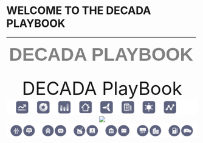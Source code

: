 
# WELCOME TO THE DECADA PLAYBOOK

|<p> <font size = "80" face="arial" color="grey"> DECADA PLAYBOOK</font></p> |
|:---------------------------------------------------------------------------:|


<center><font size ="50"><bold>DECADA PlayBook</bold></font></center>


<div align=center>
<img width="900" src="./images/TOPBAR.png"/>
</div>
<div align=center>
<img width="900" src="./images/decada_home.png"/>
</div>

<div align=center>
<img width="900" src="./images/BOTTOMBAR.png"/>
</DIV>
<DIV>
<!--
//<img width="237" src="./images/city.png"/>
//<img width="237" src="./images/industry2.png"/>
<img width="237" src="./images/mobility.png"/>
<img width="237" src="./images/city.png"/>
<img width="237" src="./images/energy.png"/>
<img width="237" src="./images/BUILDING.png"/>
</div> -->

<!--
//<img width="237" src="./images/city.png"/>
//<img width="237" src="./images/industry2.png"/>
<img width="237" src="./images/mobility.png"/>
-->